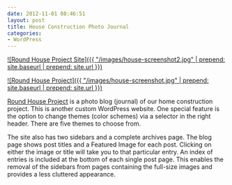 ```yaml
---
date: 2012-11-01 08:46:51
layout: post
title: House Construction Photo Journal
categories:
- WordPress
---
```


[![Round House Project Site]({{ "/images/house-screenshot2.jpg" | prepend: site.baseurl | prepend: site.url }})](http://house.milosh.me)

[![Round House Project]({{ "/images/house-screenshot.jpg" | prepend: site.baseurl | prepend: site.url }})](http://house.milosh.me)

[Round House Project](http://milosh.me/house) is a photo blog (journal) of our home construction project. This is another custom WordPress website. One special feature is the option to change themes (color schemes) via a selector in the right header. There are five themes to choose from.

The site also has two sidebars and a complete archives page. The blog page shows post titles and a Featured Image for each post. Clicking on either the image or title will take you to that particular entry. An index of entries is included at the bottom of each single post page. This enables the removal of the sidebars from pages containing the full-size images and provides a less cluttered appearance.
